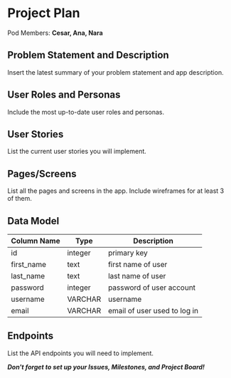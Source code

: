 # Project Plan

Pod Members: **Cesar, Ana, Nara**

## Problem Statement and Description

Insert the latest summary of your problem statement and app description.

## User Roles and Personas

Include the most up-to-date user roles and personas.

## User Stories

List the current user stories you will implement.

## Pages/Screens

List all the pages and screens in the app. Include wireframes for at least 3 of them.

## Data Model

| Column Name  | Type     | Description                     |
|--------------|----------|---------------------------------|
| id           | integer  | primary key                     |
| first_name   | text     | first name of user              |
| last_name    | text     | last name of user               |
| password     | integer  | password of user account        |
| username     | VARCHAR  | username                        |
| email        | VARCHAR  | email of user used to log in    |


## Endpoints

List the API endpoints you will need to implement.

***Don't forget to set up your Issues, Milestones, and Project Board!***
